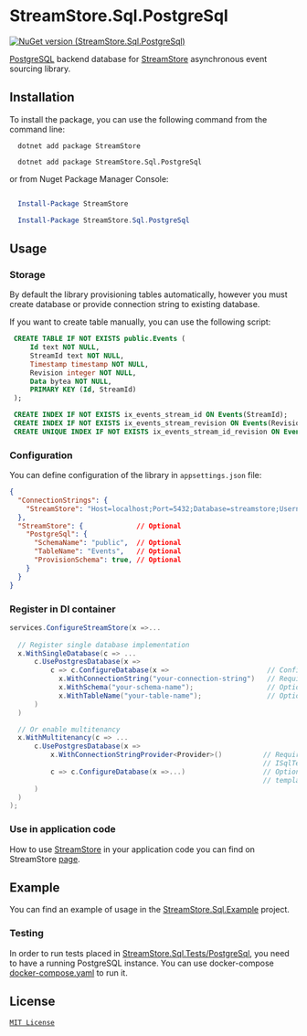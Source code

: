 # StreamStore.Sql.PostgreSql

[![NuGet version (StreamStore.Sql.PostgreSql)](https://img.shields.io/nuget/v/StreamStore.Sql.PostgreSql.svg?style=flat-square)](https://www.nuget.org/packages/StreamStore.Sql.PostgreSql/)

[PostgreSQL] backend database for [StreamStore] asynchronous event sourcing library.

## Installation

To install the package, you can use the following command from the command line:

```dotnetcli
  dotnet add package StreamStore

  dotnet add package StreamStore.Sql.PostgreSql
```

or from Nuget Package Manager Console:

```powershell

  Install-Package StreamStore

  Install-Package StreamStore.Sql.PostgreSql
```

## Usage

### Storage

By default the library provisioning tables automatically, however you must create database or provide connection string to existing database.

If you want to create table manually, you can use the following script:

```sql
 CREATE TABLE IF NOT EXISTS public.Events (
     Id text NOT NULL,
     StreamId text NOT NULL,
     Timestamp timestamp NOT NULL,
     Revision integer NOT NULL,
     Data bytea NOT NULL,
     PRIMARY KEY (Id, StreamId)
 );

 CREATE INDEX IF NOT EXISTS ix_events_stream_id ON Events(StreamId);
 CREATE INDEX IF NOT EXISTS ix_events_stream_revision ON Events(Revision);
 CREATE UNIQUE INDEX IF NOT EXISTS ix_events_stream_id_revision ON Events(StreamId, Revision);
```

### Configuration

You can define configuration of the library in `appsettings.json` file:

```json
{
  "ConnectionStrings": {
    "StreamStore": "Host=localhost;Port=5432;Database=streamstore;Username=streamstore;Password=streamstore" // Required for single tenant configuration
  },
  "StreamStore": {             // Optional
    "PostgreSql": {
      "SchemaName": "public",  // Optional
      "TableName": "Events",   // Optional
      "ProvisionSchema": true, // Optional
    }
  }
}
```

### Register in DI container

```csharp
services.ConfigureStreamStore(x =>...
  
  // Register single database implementation
  x.WithSingleDatabase(c => ...
      c.UsePostgresDatabase(x =>
          c => c.ConfigureDatabase(x =>                        // Configure database options.
            x.WithConnectionString("your-connection-string")   // Required. Connection string.
            x.WithSchema("your-schema-name");                  // Optional. Schema name, default is "public".
            x.WithTableName("your-table-name");                // Optional. Table name, default is "Events".
      )
  )

  // Or enable multitenancy
  x.WithMultitenancy(c => ...
      c.UsePostgresDatabase(x => 
          x.WithConnectionStringProvider<Provider>()          // Required. Register your 
                                                              // ISqlTenantConnectionStringProvider implementation.
          c => c.ConfigureDatabase(x =>...)                   // Optional. Configure database options will be used as 
                                                              // template for tenant database configuration, optional.
      )
  )
); 
```

### Use in application code

How to use [StreamStore] in your application code you can find on StreamStore [page][Usage].

## Example

You can find an example of usage in the [StreamStore.Sql.Example](https://github.com/kostiantyn-matsebora/streamstore/tree/master/src/StreamStore.Sql.Example) project.

### Testing

In order to run tests placed in [StreamStore.Sql.Tests/PostgreSql](https://github.com/kostiantyn-matsebora/streamstore/tree/master/src/StreamStore.Sql.Tests/PostgreSql/), you need to have a running PostgreSQL instance. You can use docker-compose [docker-compose.yaml](https://github.com/kostiantyn-matsebora/streamstore/tree/master/src/StreamStore.Sql.Tests/PostgreSql/docker-compose.yaml) to run it.

## License

[`MIT License`](../../LICENSE)

[StreamStore]: https://github.com/kostiantyn-matsebora/streamstore/tree/master
[Usage]: https://github.com/kostiantyn-matsebora/streamstore/tree/master#Usage
[PostgreSQL]: https://www.postgresql.org/
